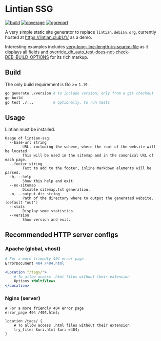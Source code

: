 # Lintian SSG

[![build][build-img]][build-url] [![coverage][cover-img]][cover-url] [![goreport][report-img]][report-url]

A very simple static site generator to replace `lintian.debian.org`,
currently hosted at <https://lintian.club1.fr/> as a demo.

Interesting examples includes [very-long-line-length-in-source-file] as it
displays all fields and [override_dh_auto_test-does-not-check-DEB_BUILD_OPTIONS]
for its rich markup.

[very-long-line-length-in-source-file]: https://lintian.club1.fr/tags/very-long-line-length-in-source-file.html
[override_dh_auto_test-does-not-check-DEB_BUILD_OPTIONS]: https://lintian.club1.fr/tags/override_dh_auto_test-does-not-check-DEB_BUILD_OPTIONS.html

## Build

The only build requirement is Go >= `1.19`.

```sh
go generate ./version # to include version, only from a git checkout
go build
go test ./...         # optionally, to run tests
```

## Usage

Lintian must be installed.

```--help
Usage of lintian-ssg:
  --base-url string
        URL, including the scheme, where the root of the website will be located.
        This will be used in the sitemap and in the canonical URL of each page.
  --footer string
        Text to add to the footer, inline Markdown elements will be parsed.
  -h, --help
        Show this help and exit.
  --no-sitemap
        Disable sitemap.txt generation.
  -o, --output-dir string
        Path of the directory where to output the generated website. (default "out")
  --stats
        Display some statistics.
  --version
        Show version and exit.
```

## Recommended HTTP server configs

### Apache (global, vhost)

```apache
# For a more friendly 404 error page
ErrorDocument 404 /404.html

<Location "/tags/">
	# To allow access .html files without their extension
	Options +MultiViews
</Location>
```

### Nginx (server)

```nginx
# For a more friendly 404 error page
error_page 404 /404.html;

location /tags/ {
    # To allow access .html files without their extension
    try_files $uri.html $uri =404;
}
```

[build-img]: https://github.com/n-peugnet/lintian-ssg/actions/workflows/build.yml/badge.svg
[build-url]: https://github.com/n-peugnet/lintian-ssg/actions/workflows/build.yml
[cover-img]: https://img.shields.io/codecov/c/gh/n-peugnet/lintian-ssg?token=8RRU5MBX0V
[cover-url]: https://codecov.io/gh/n-peugnet/lintian-ssg
[report-img]: https://goreportcard.com/badge/github.com/n-peugnet/lintian-ssg
[report-url]: https://goreportcard.com/report/github.com/n-peugnet/lintian-ssg
